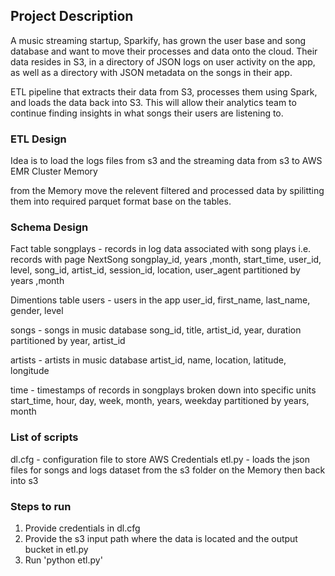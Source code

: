 ## Project Description

A music streaming startup, Sparkify, has grown the user base and 
song database and want to move their processes and data onto the 
cloud. Their data resides in S3, in a directory of JSON logs on
user activity on the app, as well as a directory with JSON metadata
on the songs in their app.

ETL pipeline that extracts their data from S3, processes them using 
Spark, and loads the data back into S3. This will allow their analytics 
team to continue finding insights in what songs their users are listening to.

### ETL Design

Idea is to load the logs files from s3 and the streaming data from 
s3 to AWS EMR Cluster Memory

from the Memory move the relevent filtered and processed 
data by spilitting them into required parquet format base on the tables.

### Schema Design

Fact table
songplays - records in log data associated with song plays i.e. records with page NextSong
songplay_id,  years ,month, start_time, user_id, level, song_id, artist_id, session_id, location, user_agent
partitioned by years ,month

Dimentions table
users - users in the app
user_id, first_name, last_name, gender, level

songs - songs in music database
song_id, title, artist_id, year, duration
partitioned by year, artist_id

artists - artists in music database
artist_id, name, location, latitude, longitude

time - timestamps of records in songplays broken down into specific units
start_time, hour, day, week, month, years, weekday
partitioned by years, month


### List of scripts

dl.cfg - configuration file to store AWS Credentials
etl.py - loads the json files for songs and logs dataset from the s3 folder on the Memory then back into s3


### Steps to run

1. Provide credentials in dl.cfg
2. Provide the s3 input path where the data is located and the output bucket in etl.py
3. Run 'python etl.py'
